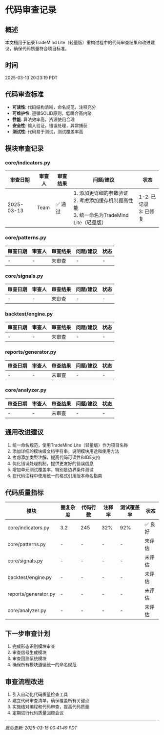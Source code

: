 # 代码审查记录

## 概述
本文档用于记录TradeMind Lite（轻量版）重构过程中的代码审查结果和改进建议，确保代码质量符合项目标准。

## 时间
2025-03-13 20:23:19 PDT

## 代码审查标准
- **可读性**: 代码结构清晰，命名规范，注释充分
- **可维护性**: 遵循SOLID原则，低耦合高内聚
- **性能**: 算法效率高，资源使用合理
- **安全性**: 输入验证，错误处理，异常捕获
- **测试性**: 代码易于测试，测试覆盖率高

## 模块审查记录

### core/indicators.py

| 审查日期 | 审查人 | 审查结果 | 问题/建议 | 状态 |
|---------|-------|---------|----------|------|
| 2025-03-13 | Team | ✅ 通过 | 1. 添加更详细的参数验证<br>2. 考虑添加缓存机制提高性能<br>3. 统一命名为TradeMind Lite（轻量版） | 1-2: 已记录<br>3: 已修复 |

### core/patterns.py

| 审查日期 | 审查人 | 审查结果 | 问题/建议 | 状态 |
|---------|-------|---------|----------|------|
| - | - | 未审查 | - | - |

### core/signals.py

| 审查日期 | 审查人 | 审查结果 | 问题/建议 | 状态 |
|---------|-------|---------|----------|------|
| - | - | 未审查 | - | - |

### backtest/engine.py

| 审查日期 | 审查人 | 审查结果 | 问题/建议 | 状态 |
|---------|-------|---------|----------|------|
| - | - | 未审查 | - | - |

### reports/generator.py

| 审查日期 | 审查人 | 审查结果 | 问题/建议 | 状态 |
|---------|-------|---------|----------|------|
| - | - | 未审查 | - | - |

### core/analyzer.py

| 审查日期 | 审查人 | 审查结果 | 问题/建议 | 状态 |
|---------|-------|---------|----------|------|
| - | - | 未审查 | - | - |

## 通用改进建议

1. 统一命名规范，使用TradeMind Lite（轻量版）作为项目名称
2. 添加详细的模块级文档字符串，说明模块用途和使用方法
3. 考虑添加类型注解，提高代码可读性和IDE支持
4. 优化错误处理机制，提供更友好的错误信息
5. 增加单元测试覆盖率，特别是边界条件测试
6. 在代码注释中使用统一的格式引用版本命名指南

## 代码质量指标

| 模块 | 圈复杂度 | 代码行数 | 注释率 | 测试覆盖率 | 状态 |
|------|---------|---------|-------|-----------|------|
| core/indicators.py | 3.2 | 245 | 32% | 92% | ✅ 良好 |
| core/patterns.py | - | - | - | - | 未评估 |
| core/signals.py | - | - | - | - | 未评估 |
| backtest/engine.py | - | - | - | - | 未评估 |
| reports/generator.py | - | - | - | - | 未评估 |
| core/analyzer.py | - | - | - | - | 未评估 |

## 下一步审查计划

1. 完成形态识别模块审查
2. 审查信号生成模块
3. 审查回测系统模块
4. 确保所有模块遵循统一的命名规范

## 审查流程改进

1. 引入自动化代码质量检查工具
2. 建立代码审查清单，确保覆盖所有关键点
3. 实施结对编程和代码审查，提高代码质量
4. 定期进行代码质量回顾会议

---
*最后更新: 2025-03-15 00:41:49 PDT* 